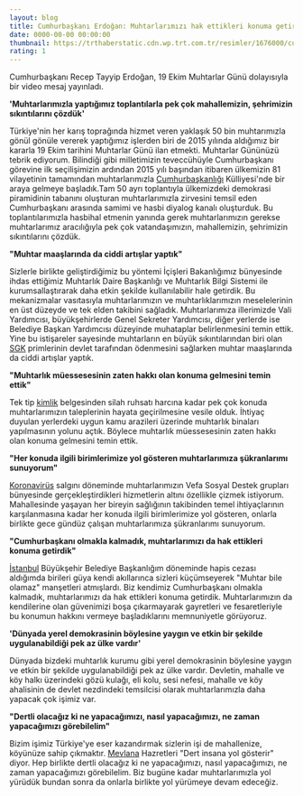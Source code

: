 ```yaml
--- 
layout: blog
title: Cumhurbaşkanı Erdoğan: Muhtarlarımızı hak ettikleri konuma getirdik
date: 0000-00-00 00:00:00
thumbnail: https://trthaberstatic.cdn.wp.trt.com.tr/resimler/1676000/cumhurbaskani-recep-tayyip-erdogan-trt-habe-1677306.jpg
rating: 1
---
```

<p>
	Cumhurbaşkanı Recep Tayyip Erdoğan, 19 Ekim Muhtarlar Günü dolayısıyla bir video mesaj yayınladı.</p>
<p>
	<strong>'Muhtarlarımızla yaptığımız toplantılarla pek çok mahallemizin, şehrimizin sıkıntılarını çözdük'</strong></p>
<p>
	Türkiye'nin her karış toprağında hizmet veren yaklaşık 50 bin muhtarımızla gönül gönüle vererek yaptığımız işlerden biri de 2015 yılında aldığımız bir kararla 19 Ekim tarihini Muhtarlar Günü ilan etmekti. Muhtarlar Gününüzü tebrik ediyorum. Bilindiği gibi milletimizin teveccühüyle Cumhurbaşkanı görevine ilk seçilişimizin ardından 2015 yılı başından itibaren ülkemizin 81 vilayetinin tamamından muhtarlarımızla <a href="https://www.trthaber.com/etiket/cumhurbaskanligi/" target="_blank">Cumhurbaşkanlığı</a> Külliyesi'nde bir araya gelmeye başladık.Tam 50 ayrı toplantıyla ülkemizdeki demokrasi piramidinin tabanını oluşturan muhtarlarımızla zirvesini temsil eden Cumhurbaşkanı arasında samimi ve hasbi diyalog kanalı oluşturduk. Bu toplantılarımızla hasbihal etmenin yanında gerek muhtarlarımızın gerekse muhtarlarımız aracılığıyla pek çok vatandaşımızın, mahallemizin, şehrimizin sıkıntılarını çözdük.</p>
<p>
	<strong>"Muhtar maaşlarında da ciddi artışlar yaptık"</strong></p>
<p>
	Sizlerle birlikte geliştirdiğimiz bu yöntemi İçişleri Bakanlığımız bünyesinde ihdas ettiğimiz Muhtarlık Daire Başkanlığı ve Muhtarlık Bilgi Sistemi ile kurumsallaştırarak daha etkin şekilde kullanılabilir hale getirdik. Bu mekanizmalar vasıtasıyla muhtarlarımızın ve muhtarlıklarımızın meselelerinin en üst düzeyde ve tek elden takibini sağladık. Muhtarlarımıza illerimizde Vali Yardımcısı, büyükşehirlerde Genel Sekreter Yardımcısı, diğer yerlerde ise Belediye Başkan Yardımcısı düzeyinde muhataplar belirlenmesini temin ettik. Yine bu istişareler sayesinde muhtarların en büyük sıkıntılarından biri olan <a href="https://www.trthaber.com/etiket/sgk/" target="_blank">SGK</a> primlerinin devlet tarafından ödenmesini sağlarken muhtar maaşlarında da ciddi artışlar yaptık.</p>
<p>
	<strong>"Muhtarlık müessesesinin zaten hakkı olan konuma gelmesini temin ettik"</strong></p>
<p>
	Tek tip <a href="https://www.trthaber.com/etiket/kimlik/" target="_blank">kimlik</a> belgesinden silah ruhsatı harcına kadar pek çok konuda muhtarlarımızın taleplerinin hayata geçirilmesine vesile olduk. İhtiyaç duyulan yerlerdeki uygun kamu arazileri üzerinde muhtarlık binaları yapılmasının yolunu açtık. Böylece muhtarlık müessesesinin zaten hakkı olan konuma gelmesini temin ettik.</p>
<p>
	<strong>"Her konuda ilgili birimlerimize yol gösteren muhtarlarımıza şükranlarımı sunuyorum"</strong></p>
<p>
	<a href="https://www.trthaber.com/etiket/koronavirus/" target="_blank">Koronavirüs</a> salgını döneminde muhtarlarımızın Vefa Sosyal Destek grupları bünyesinde gerçekleştirdikleri hizmetlerin altını özellikle çizmek istiyorum. Mahallesinde yaşayan her bireyin sağlığının takibinden temel ihtiyaçlarının karşılanmasına kadar her konuda ilgili birimlerimize yol gösteren, onlarla birlikte gece gündüz çalışan muhtarlarımıza şükranlarımı sunuyorum.</p>
<p>
	<strong>"Cumhurbaşkanı olmakla kalmadık, muhtarlarımızı da hak ettikleri konuma getirdik"</strong></p>
<p>
	<a href="https://www.trthaber.com/etiket/istanbul/" target="_blank">İstanbul</a> Büyükşehir Belediye Başkanlığım döneminde hapis cezası aldığımda birileri güya kendi akıllarınca sizleri küçümseyerek "Muhtar bile olamaz" manşetleri atmışlardı. Biz kendimiz Cumhurbaşkanı olmakla kalmadık, muhtarlarımızı da hak ettikleri konuma getirdik. Muhtarlarımızın da kendilerine olan güvenimizi boşa çıkarmayarak gayretleri ve fesaretleriyle bu konumun hakkını vermeye başladıklarını memnuniyetle görüyoruz.</p>
<p>
	<strong>'Dünyada yerel demokrasinin böylesine yaygın ve etkin bir şekilde uygulanabildiği pek az ülke vardır'</strong></p>
<p>
	Dünyada bizdeki muhtarlık kurumu gibi yerel demokrasinin böylesine yaygın ve etkin bir şekilde uygulanabildiği pek az ülke vardır. Devletin, mahalle ve köy halkı üzerindeki gözü kulağı, eli kolu, sesi nefesi, mahalle ve köy ahalisinin de devlet nezdindeki temsilcisi olarak muhtarlarımızla daha yapacak çok işimiz var.</p>
<p>
	<strong>"Dertli olacağız ki ne yapacağımızı, nasıl yapacağımızı, ne zaman yapacağımızı görebilelim"</strong></p>
<p>
	Bizim işimiz Türkiye'ye eser kazandırmak sizlerin işi de mahallenize, köyünüze sahip çıkmaktır. <a href="https://www.trthaber.com/etiket/mevlana/" target="_blank">Mevlana</a> Hazretleri "Dert insana yol gösterir" diyor. Hep birlikte dertli olacağız ki ne yapacağımızı, nasıl yapacağımızı, ne zaman yapacağımızı görebilelim. Biz bugüne kadar muhtarlarımızla yol yürüdük bundan sonra da onlarla birlikte yol yürümeye devam edeceğiz.</p>
